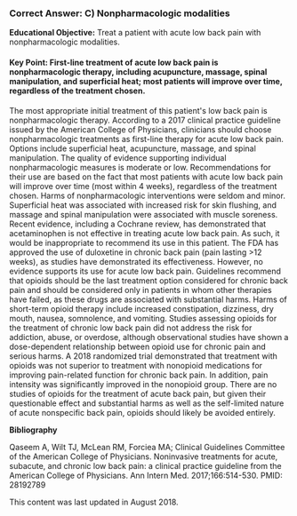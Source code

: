 
### Correct Answer: C) Nonpharmacologic modalities 

**Educational Objective:** Treat a patient with acute low back pain with nonpharmacologic modalities.

#### **Key Point:** First-line treatment of acute low back pain is nonpharmacologic therapy, including acupuncture, massage, spinal manipulation, and superficial heat; most patients will improve over time, regardless of the treatment chosen.

The most appropriate initial treatment of this patient's low back pain is nonpharmacologic therapy. According to a 2017 clinical practice guideline issued by the American College of Physicians, clinicians should choose nonpharmacologic treatments as first-line therapy for acute low back pain. Options include superficial heat, acupuncture, massage, and spinal manipulation. The quality of evidence supporting individual nonpharmacologic measures is moderate or low. Recommendations for their use are based on the fact that most patients with acute low back pain will improve over time (most within 4 weeks), regardless of the treatment chosen. Harms of nonpharmacologic interventions were seldom and minor. Superficial heat was associated with increased risk for skin flushing, and massage and spinal manipulation were associated with muscle soreness.
Recent evidence, including a Cochrane review, has demonstrated that acetaminophen is not effective in treating acute low back pain. As such, it would be inappropriate to recommend its use in this patient.
The FDA has approved the use of duloxetine in chronic back pain (pain lasting >12 weeks), as studies have demonstrated its effectiveness. However, no evidence supports its use for acute low back pain.
Guidelines recommend that opioids should be the last treatment option considered for chronic back pain and should be considered only in patients in whom other therapies have failed, as these drugs are associated with substantial harms. Harms of short-term opioid therapy include increased constipation, dizziness, dry mouth, nausea, somnolence, and vomiting. Studies assessing opioids for the treatment of chronic low back pain did not address the risk for addiction, abuse, or overdose, although observational studies have shown a dose-dependent relationship between opioid use for chronic pain and serious harms. A 2018 randomized trial demonstrated that treatment with opioids was not superior to treatment with nonopioid medications for improving pain-related function for chronic back pain. In addition, pain intensity was significantly improved in the nonopioid group. There are no studies of opioids for the treatment of acute back pain, but given their questionable effect and substantial harms as well as the self-limited nature of acute nonspecific back pain, opioids should likely be avoided entirely.

**Bibliography**

Qaseem A, Wilt TJ, McLean RM, Forciea MA; Clinical Guidelines Committee of the American College of Physicians. Noninvasive treatments for acute, subacute, and chronic low back pain: a clinical practice guideline from the American College of Physicians. Ann Intern Med. 2017;166:514-530. PMID: 28192789

This content was last updated in August 2018.